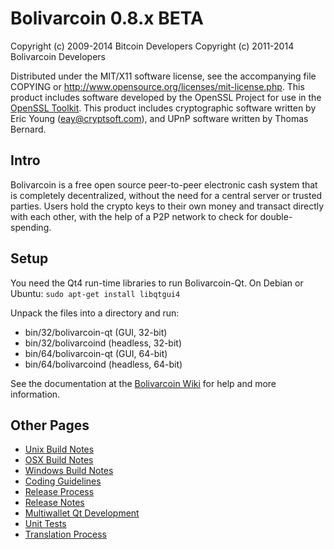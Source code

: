 Bolivarcoin 0.8.x BETA
====================

Copyright (c) 2009-2014 Bitcoin Developers
Copyright (c) 2011-2014 Bolivarcoin Developers

Distributed under the MIT/X11 software license, see the accompanying
file COPYING or http://www.opensource.org/licenses/mit-license.php.
This product includes software developed by the OpenSSL Project for use in the [OpenSSL Toolkit](http://www.openssl.org/). This product includes
cryptographic software written by Eric Young ([eay@cryptsoft.com](mailto:eay@cryptsoft.com)), and UPnP software written by Thomas Bernard.


Intro
---------------------
Bolivarcoin is a free open source peer-to-peer electronic cash system that is
completely decentralized, without the need for a central server or trusted
parties.  Users hold the crypto keys to their own money and transact directly
with each other, with the help of a P2P network to check for double-spending.


Setup
---------------------
You need the Qt4 run-time libraries to run Bolivarcoin-Qt. On Debian or Ubuntu:
	`sudo apt-get install libqtgui4`

Unpack the files into a directory and run:

- bin/32/bolivarcoin-qt (GUI, 32-bit)
- bin/32/bolivarcoind (headless, 32-bit)
- bin/64/bolivarcoin-qt (GUI, 64-bit)
- bin/64/bolivarcoind (headless, 64-bit)

See the documentation at the [Bolivarcoin Wiki](http://bolivarcoin.info)
for help and more information.


Other Pages
---------------------
- [Unix Build Notes](build-unix.md)
- [OSX Build Notes](build-osx.md)
- [Windows Build Notes](build-msw.md)
- [Coding Guidelines](coding.md)
- [Release Process](release-process.md)
- [Release Notes](release-notes.md)
- [Multiwallet Qt Development](multiwallet-qt.md)
- [Unit Tests](unit-tests.md)
- [Translation Process](translation_process.md)
